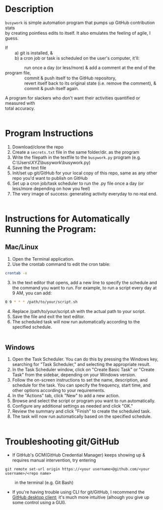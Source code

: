 # Description
`busywork` is simple automation program that pumps up GitHub contribution stats<br>
by creating pointless edits to itself. It also emulates the feeling of agile, I guess. <br>

If<br>
&nbsp;&nbsp;&nbsp;&nbsp;&nbsp;&nbsp;&nbsp;&nbsp;a) git is installed, &<br>
&nbsp;&nbsp;&nbsp;&nbsp;&nbsp;&nbsp;&nbsp;&nbsp;b) a cron job or task is scheduled on the user's computer, it'll:<br>

&nbsp;&nbsp;&nbsp;&nbsp;&nbsp;&nbsp;&nbsp;&nbsp;&nbsp;&nbsp;&nbsp;&nbsp;&nbsp;&nbsp;&nbsp;&nbsp;run once a day (or less/more) & add a comment at the end of the program file,<br>
&nbsp;&nbsp;&nbsp;&nbsp;&nbsp;&nbsp;&nbsp;&nbsp;&nbsp;&nbsp;&nbsp;&nbsp;&nbsp;&nbsp;&nbsp;&nbsp;commit & push itself to the GitHub repository,<br>
&nbsp;&nbsp;&nbsp;&nbsp;&nbsp;&nbsp;&nbsp;&nbsp;&nbsp;&nbsp;&nbsp;&nbsp;&nbsp;&nbsp;&nbsp;&nbsp;revert itself back to its original state (i.e. remove the comment), &<br>
&nbsp;&nbsp;&nbsp;&nbsp;&nbsp;&nbsp;&nbsp;&nbsp;&nbsp;&nbsp;&nbsp;&nbsp;&nbsp;&nbsp;&nbsp;&nbsp;commit & push itself again.<br>

A program for slackers who don't want their activities quantified or measured with<br> 
total accuracy.
<br><br>
# Program Instructions
1. Download/clone the repo
2. Create a `secrets.txt` file in the same folder/dir. as the program
3. Write the filepath in the textfile to the `busywork.py` program (e.g. C:\Users\XYZ\busywork\busywork.py)
4. Save the text file
5. Init/set up git/GitHub for your local copy of this repo, same as any other repo you'd want to publish on GitHub
6. Set up a cron job/task scheduler to run the .py file once a day (or less/more depending on how you feel)
7. The very image of success: generating activity everyday to no real end.
<br><br>
# Instructions for Automatically Running the Program:
## Mac/Linux
1. Open the Terminal application.
2. Use the crontab command to edit the cron table:
```sh
crontab -e
```
3. In the text editor that opens, add a new line to specify the schedule and the command you want to run. For example, to run a script every day at 9 AM, you can add:
```sh
0 9 * * * /path/to/your/script.sh
```
4. Replace /path/to/your/script.sh with the actual path to your script.
5. Save the file and exit the text editor.
6. The scheduled task will now run automatically according to the specified schedule.
<br><br>
## Windows
1. Open the Task Scheduler. You can do this by pressing the Windows key, searching for "Task Scheduler," and selecting the appropriate result.
2. In the Task Scheduler window, click on "Create Basic Task" or "Create Task" from the sidebar, depending on your Windows version.
3. Follow the on-screen instructions to set the name, description, and schedule for the task. You can specify the frequency, start time, and other options according to your requirements.
4.  In the "Actions" tab, click "New" to add a new action.
5.  Browse and select the script or program you want to run automatically.
6.  Configure any additional settings as needed and click "OK."
7.  Review the summary and click "Finish" to create the scheduled task.
8.  The task will now run automatically based on the specified schedule.
<br><br>
# Troubleshooting git/GitHub
* If GitHub's GCM(GitHub Credential Manager) keeps showing up & requires manual intervention, try entering 
```
git remote set-url origin https://<your username>@github.com/<your username>/<repo name>
```
&nbsp;&nbsp;&nbsp;&nbsp;&nbsp;&nbsp;&nbsp;&nbsp;in the terminal (e.g. Git Bash)

* If you're having trouble using CLI for git/GitHub, I recommend the [GitHub desktop client](https://desktop.github.com/); it's much more intuitive (alhough you give up some control using a GUI).
